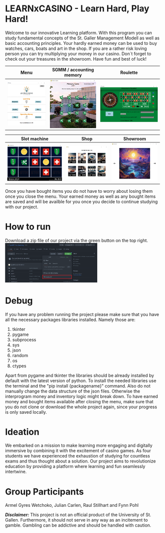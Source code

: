 # LEARNxCASINO - Learn Hard, Play Hard!

Welcome to our innovative Learning platform. With this program you can study fundamental concepts of the St. Galler Management Modell as well as basic accounting principles. Your hardly earned money can be used to buy watches, cars, boats and art in the shop. If you are a rather risk loving person you can try multiplying your money in our casino. Don´t forget to check out your treasures in the showroom. Have fun and best of luck!

Menu                                                    |  SGMM / accounting memory                              |  Roulette           
:------------------------------------------------------:|:------------------------------------------------------:|:------------------------------------------------------:
<img src="graphic/Readme/menu.png" width="220">         |  <img src="graphic/Readme/memory.png" width="230">     | <img src="graphic/Readme/roulette.png" width="330"> 

Slot machine                                            |  Shop                                                  |  Showroom           
:------------------------------------------------------:|:------------------------------------------------------:|:------------------------------------------------------:
<img src="graphic/Readme/slot.png" width="320">         |  <img src="graphic/Readme/shop.png" width="250">       | <img src="graphic/Readme/showroom.png" width="240">


Once you have bought items you do not have to worry about losing them once you close the menu. Your earned money as well as any bought items are saved and will be availble for you once you decide to continue studying with our project. 

# How to run
Download a zip file of our project via the green button on the top right. 
<img src="graphic/Readme/download.png" width="300"> 

# Debug
If you have any problem running the project please make sure that you have all the necessary packages libraries installed. Namely those are: 
1. tkinter
2. pygame
3. subprocess 
4. sys
5. json
6. random
7. os
8. ctypes

Apart from pygame and tkinter the libraries should be already installed by default with the latest version of python. To install the needed libraries use the terminal and the "pip install {packagename}" command. 
Also do not manually change the data structure of the json files. Otherwise the interprogram money and inventory logic might break down. To have earned money and bought items available after closing the menu, make sure that you do not clone or download the whole project again, since your progress is only saved locally.  

# Ideation
We embarked on a mission to make learning more engaging and digitally immersive by combining it with the excitement of casino games. As four students we have experienced the exhaustion of studying for countless exams and thus thought about a solution. Our project aims to revolutionize education by providing a platform where learning and fun seamlessly intertwine.

# Group Participants
Armel Gyres Wetchoko, Julian Carlen, Raul Stillhart and Fynn Pohl 

***Disclaimer:*** This project is not an official product of the University of St. Gallen. Furthermore, it should not serve in any way as an incitement to gamble. 
Gambling can be addictive and should be handled with caution. 
